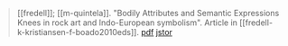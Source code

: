 > [[fredell]]; [[m-quintela]]. "Bodily Attributes and Semantic Expressions Knees in rock art and Indo-European symbolism". Article in [[fredell-k-kristiansen-f-boado2010eds]]. [pdf](a-fredell-m-quintela2010.pdf) [jstor](http://www.jstor.org/stable/j.ctt1cd0nrz)


